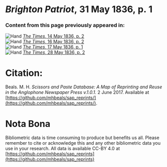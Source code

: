 # *Brighton Patriot*, 31 May 1836, p. 1  
  
### Content from this page previously appeared in:  
![Hand](http://scissorsandpaste.net/wp-content/uploads/2017/06/smallhandpointer.png) [*The Times*, 14 May 1836, p. 2](https://mhbeals.github.io/sap_html/The-Times/The-Times-14-May-1836-p-2)  
![Hand](http://scissorsandpaste.net/wp-content/uploads/2017/06/smallhandpointer.png) [*The Times*, 16 May 1836, p. 2](https://mhbeals.github.io/sap_html/The-Times/The-Times-16-May-1836-p-2)  
![Hand](http://scissorsandpaste.net/wp-content/uploads/2017/06/smallhandpointer.png) [*The Times*, 17 May 1836, p. 1](https://mhbeals.github.io/sap_html/The-Times/The-Times-17-May-1836-p-1)  
![Hand](http://scissorsandpaste.net/wp-content/uploads/2017/06/smallhandpointer.png) [*The Times*, 28 May 1836, p. 2](https://mhbeals.github.io/sap_html/The-Times/The-Times-28-May-1836-p-2)  


# Citation: 

Beals. M. H. *Scissors and Paste Database: A Map of Reprinting and Reuse in the Anglophone Newspaper Press v.1.0.1.* 2 June 2017. Available at [https://github.com/mhbeals/sap_reprints/](https://github.com/mhbeals/sap_reprints/). 

# Nota Bona

Bibliometric data is time consuming to produce but benefits us all. Please remember to cite or acknowledge this and any other bibliometric data you use in your research. All data is available CC-BY 4.0 at [https://github.com/mhbeals/sap_reprints](https://github.com/mhbeals/sap_reprints)